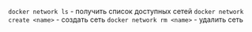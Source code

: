 `docker network ls` -  получить список доступных сетей
`docker network create <name>` -  создать сеть
`docker network rm <name>` -  удалить сеть

